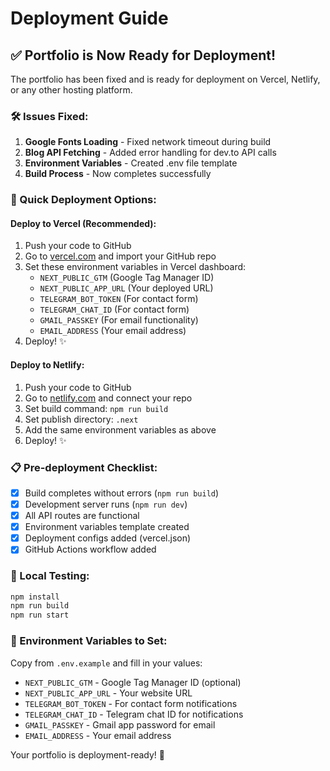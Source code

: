 # Deployment Guide

## ✅ Portfolio is Now Ready for Deployment!

The portfolio has been fixed and is ready for deployment on Vercel, Netlify, or any other hosting platform.

### 🛠 Issues Fixed:
1. **Google Fonts Loading** - Fixed network timeout during build
2. **Blog API Fetching** - Added error handling for dev.to API calls
3. **Environment Variables** - Created .env file template
4. **Build Process** - Now completes successfully

### 🚀 Quick Deployment Options:

#### Deploy to Vercel (Recommended):
1. Push your code to GitHub
2. Go to [vercel.com](https://vercel.com) and import your GitHub repo
3. Set these environment variables in Vercel dashboard:
   - `NEXT_PUBLIC_GTM` (Google Tag Manager ID)
   - `NEXT_PUBLIC_APP_URL` (Your deployed URL)
   - `TELEGRAM_BOT_TOKEN` (For contact form)
   - `TELEGRAM_CHAT_ID` (For contact form)
   - `GMAIL_PASSKEY` (For email functionality)
   - `EMAIL_ADDRESS` (Your email address)
4. Deploy! ✨

#### Deploy to Netlify:
1. Push your code to GitHub
2. Go to [netlify.com](https://netlify.com) and connect your repo
3. Set build command: `npm run build`
4. Set publish directory: `.next`
5. Add the same environment variables as above
6. Deploy! ✨

### 📋 Pre-deployment Checklist:
- [x] Build completes without errors (`npm run build`)
- [x] Development server runs (`npm run dev`)
- [x] All API routes are functional
- [x] Environment variables template created
- [x] Deployment configs added (vercel.json)
- [x] GitHub Actions workflow added

### 🔧 Local Testing:
```bash
npm install
npm run build
npm run start
```

### 📝 Environment Variables to Set:
Copy from `.env.example` and fill in your values:
- `NEXT_PUBLIC_GTM` - Google Tag Manager ID (optional)
- `NEXT_PUBLIC_APP_URL` - Your website URL
- `TELEGRAM_BOT_TOKEN` - For contact form notifications
- `TELEGRAM_CHAT_ID` - Telegram chat ID for notifications
- `GMAIL_PASSKEY` - Gmail app password for email
- `EMAIL_ADDRESS` - Your email address

Your portfolio is deployment-ready! 🎉